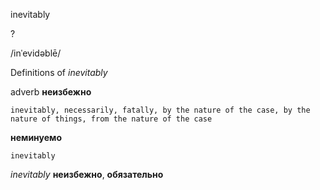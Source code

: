inevitably

?

/inˈevidəblē/

Definitions of _inevitably_

adverb
**неизбежно**

    inevitably, necessarily, fatally, by the nature of the case, by the nature of things, from the nature of the case
**неминуемо**

    inevitably

_inevitably_
**неизбежно**, **обязательно**